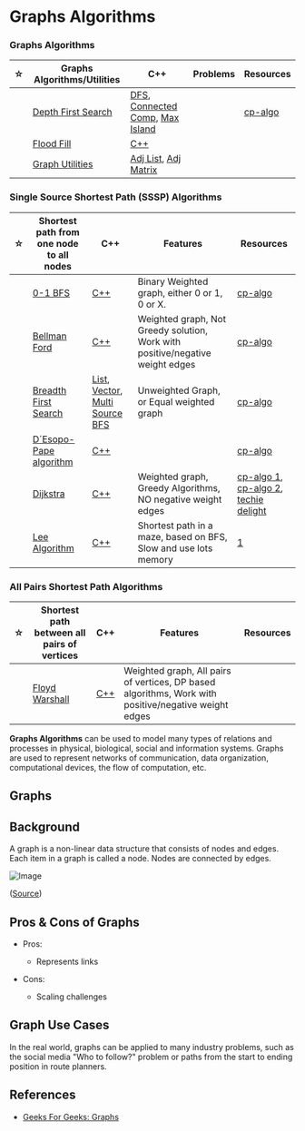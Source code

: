 # Graphs Algorithms

### Graphs Algorithms

| ☆   | Graphs Algorithms/Utilities                          | C++                                                                                                                                                          | Problems | Resources                                                          |
| --- | ---------------------------------------------------- | ------------------------------------------------------------------------------------------------------------------------------------------------------------ | -------- | ------------------------------------------------------------------ |
|     | [Depth First Search](./depth-first-search/README.md) | [DFS](./depth-first-search/dfs.cpp), [Connected Comp](./depth-first-search/connected-components.cpp), [Max Island](./depth-first-search/max-island-size.cpp) |          | [cp-algo](https://cp-algorithms.com/graph/depth-first-search.html) |
|     | [Flood Fill](./flood-fill/README.md)                 | [C++](./flood-fill/flood-fill.cpp)                                                                                                                           |          |                                                                    |
|     | [Graph Utilities](./graph-utilities/README.md)       | [Adj List](./graph-utilities/adjacency-list.cpp), [Adj Matrix](./graph-utilities/adjacency-matrix.cpp)                                                       |          |                                                                    |

### Single Source Shortest Path (SSSP) Algorithms

| ☆   | Shortest path from one node to all nodes                 | C++                                                                                                                                                           | Features                                                                      | Resources                                                                                                                                                                                                                        |
| --- | -------------------------------------------------------- | ------------------------------------------------------------------------------------------------------------------------------------------------------------- | ----------------------------------------------------------------------------- | -------------------------------------------------------------------------------------------------------------------------------------------------------------------------------------------------------------------------------- |
|     | [0-1 BFS](./0-1-bfs-binary/README.md)                    | [C++](./0-1-bfs-binary/bfs-binary.cpp)                                                                                                                        | Binary Weighted graph, either 0 or 1, 0 or X.                                 | [cp-algo](https://cp-algorithms.com/graph/01_bfs.html)                                                                                                                                                                           |
|     | [Bellman Ford](./bellman-ford/README.md)                 | [C++](./bellman-ford/bellman-ford.cpp)                                                                                                                        | Weighted graph, Not Greedy solution, Work with positive/negative weight edges | [cp-algo](https://cp-algorithms.com/graph/bellman_ford.html)                                                                                                                                                                     |
|     | [Breadth First Search](./breadth-first-search/README.md) | [List](./breadth-first-search/bfs-list.cpp), [Vector](./breadth-first-search/bfs-vector.cpp), [Multi Source BFS](./breadth-first-search/multi-source-bfs.cpp) | Unweighted Graph, or Equal weighted graph                                     | [cp-algo](https://cp-algorithms.com/graph/breadth-first-search.html)                                                                                                                                                             |
|     | [D´Esopo-Pape algorithm](./desopo-pape/README.md)        | [C++](./desopo-pape/desopo-pape.cpp)                                                                                                                          |                                                                               | [cp-algo](https://cp-algorithms.com/graph/desopo_pape.html)                                                                                                                                                                      |
|     | [Dijkstra](./dijkstra/README.md)                         | [C++](./dijkstra/dijkstra.cpp)                                                                                                                                | Weighted graph, Greedy Algorithms, NO negative weight edges                   | [cp-algo 1](https://cp-algorithms.com/graph/dijkstra.html), [cp-algo 2](https://cp-algorithms.com/graph/dijkstra_sparse.html), [techie delight](https://www.techiedelight.com/single-source-shortest-paths-dijkstras-algorithm/) |
|     | [Lee Algorithm](./lee/README.md)                         | [C++](./lee/README.md/lee/README.md.cpp)                                                                                                                      | Shortest path in a maze, based on BFS, Slow and use lots memory                                                  | [1](https://www.techiedelight.com/lee-algorithm-shortest-path-in-a-maze/)                                                                                                                                                        |

### All Pairs Shortest Path Algorithms

| ☆   | Shortest path between all pairs of vertices            | C++                                                            | Features                                                                                             | Resources |
| --- | ------------------------------------------------------ | -------------------------------------------------------------- | ---------------------------------------------------------------------------------------------------- | --------- |
|     | [Floyd Warshall](./floyd-warshall-algorithm/README.md) | [C++](./floyd-warshall-algorithm/floyd-warshall-algorithm.cpp) | Weighted graph, All pairs of vertices, DP based algorithms, Work with positive/negative weight edges |           |

**Graphs Algorithms** can be used to model many types of relations and processes in physical, biological, social and information systems. Graphs are used to represent networks of communication, data organization, computational devices, the flow of computation, etc.

## Graphs

## Background

A graph is a non-linear data structure that consists of nodes and edges. Each item in a graph is called a node. Nodes are connected by edges.

![Image](https://www.geeksforgeeks.org/wp-content/uploads/undirectedgraph.png)

([Source](https://www.geeksforgeeks.org/graph-data-structure-and-algorithms/))

## Pros & Cons of Graphs

-   Pros:

    -   Represents links

-   Cons:

    -   Scaling challenges

## Graph Use Cases

In the real world, graphs can be applied to many industry problems, such as the social media "Who to follow?" problem or paths from the start to ending position in route planners.

## References

-   [Geeks For Geeks: Graphs](https://www.geeksforgeeks.org/graph-data-structure-and-algorithms/)
